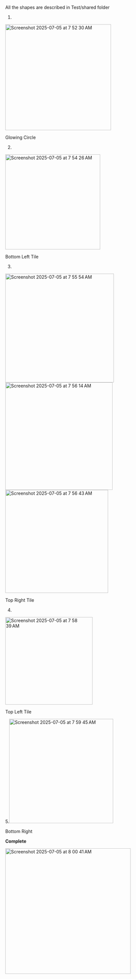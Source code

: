 All the shapes are described in Test/shared folder

1.
<img width="333" alt="Screenshot 2025-07-05 at 7 52 30 AM" src="https://github.com/user-attachments/assets/90e89afb-c93c-4486-8dac-51353ae79b27" />

Glowing Circle


2.
<img width="299" alt="Screenshot 2025-07-05 at 7 54 26 AM" src="https://github.com/user-attachments/assets/9d7c230f-f23b-4264-8661-dad1dc7157d6" />

Bottom Left Tile

3.
<img width="342" alt="Screenshot 2025-07-05 at 7 55 54 AM" src="https://github.com/user-attachments/assets/d7137050-3d2e-49db-b917-9800fafc3cbc" />


<img width="338" alt="Screenshot 2025-07-05 at 7 56 14 AM" src="https://github.com/user-attachments/assets/4f34cba7-6588-4690-a148-252e36671426" />


<img width="324" alt="Screenshot 2025-07-05 at 7 56 43 AM" src="https://github.com/user-attachments/assets/5dddb26f-8fe4-4787-9df5-3aee263add4a" />

Top Right Tile

4. 

<img width="275" alt="Screenshot 2025-07-05 at 7 58 39 AM" src="https://github.com/user-attachments/assets/1fba973b-fdc6-4303-b447-001d69cec18a" />

Top Left Tile

5.<img width="328" alt="Screenshot 2025-07-05 at 7 59 45 AM" src="https://github.com/user-attachments/assets/8ad16d8c-b947-4435-aa40-83ba07e881cf" />

Bottom Right

**Complete**

<img width="395" alt="Screenshot 2025-07-05 at 8 00 41 AM" src="https://github.com/user-attachments/assets/4a90552b-dd07-4533-af1e-f8004f3fb1f4" />
